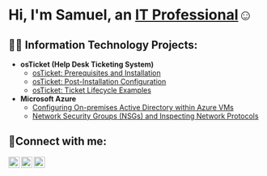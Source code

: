 <h1>Hi, I'm Samuel, an <a href="https://linkedin.com/in/Samuel Koyalua">IT Professional</a>☺</h1>

<h2>👨‍💻 Information Technology Projects:</h2>

- <b>osTicket (Help Desk Ticketing System)</b>
  - [osTicket: Prerequisites and Installation](https://github.com/Samuelkoyalua/osticket-prereqs)
  - [osTicket: Post-Installation Configuration](https://github.com/Samuelkoyalua/post-install-config)
  - [osTicket: Ticket Lifecycle Examples](https://github.com/Samuelkoyalua/ticket-lifecycle)
- <b>Microsoft Azure</b>
  - [Configuring On-premises Active Directory within Azure VMs](https://github.com/Samuelkoyalua/configure-ad)
  - [Network Security Groups (NSGs) and Inspecting Network Protocols](https://github.com/Samuelkoyalua/azure-network-protocols)

<h2>🤳Connect with me:</h2>

[<img align="left" alt="Josh | Twitter" width="22px" src="https://cdn.jsdelivr.net/npm/simple-icons@v3/icons/twitter.svg" />][twitter]
[<img align="left" alt="Josh | LinkedIn" width="22px" src="https://cdn.jsdelivr.net/npm/simple-icons@v3/icons/linkedin.svg" />][linkedin]
[<img align="left" alt="Josh | Instagram" width="22px" src="https://cdn.jsdelivr.net/npm/simple-icons@v3/icons/instagram.svg" />][instagram]

[twitter]: https://twitter.com/Samthepham
[instagram]: https://www.instagram.com/elroi_hearsam
[linkedin]: https://linkedin.com/in/SamuelKoyalua
